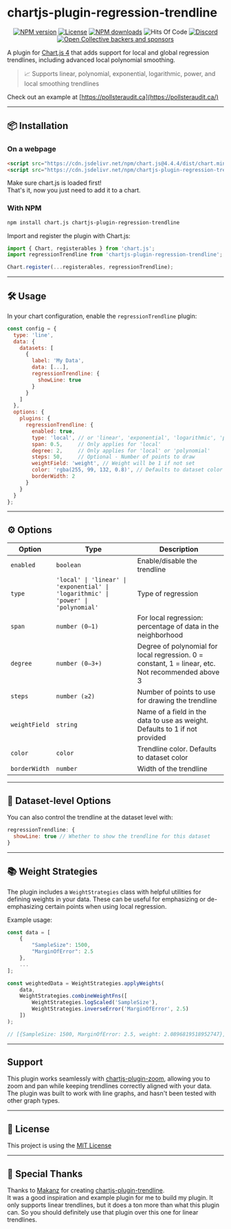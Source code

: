 # chartjs-plugin-regression-trendline

<div align="center">

[![NPM version](https://img.shields.io/npm/v/chartjs-plugin-regression-trendline.svg)](https://npmjs.org/package/chartjs-plugin-regression-trendline)
[![License](http://img.shields.io/badge/license-MIT-blue.svg)](https://github.com/PollsterAudit/chartjs-plugin-regression-trendline/blob/master/LICENSE)
[![NPM downloads](https://img.shields.io/npm/dm/chartjs-plugin-regression-trendline.svg)](https://npmjs.org/package/chartjs-plugin-regression-trendline)
![Hits Of Code](https://hitsofcode.com/github/pollsteraudit/chartjs-plugin-regression-trendline?branch=main)
[![Discord](https://img.shields.io/discord/1359947804981858324?logo=discord)](https://discord.gg/6grVnjE3DC)
[![Open Collective backers and sponsors](https://img.shields.io/opencollective/all/pollster-audit)](https://opencollective.com/pollster-audit)

</div>

A plugin for [Chart.js 4](https://www.chartjs.org/) that adds support for local and global regression trendlines, including advanced local polynomial smoothing.

> 📈 Supports linear, polynomial, exponential, logarithmic, power, and local smoothing trendlines  

Check out an example at [https://pollsteraudit.ca](https://pollsteraudit.ca/)  

---

## 📦 Installation

### On a webpage

```html
<script src="https://cdn.jsdelivr.net/npm/chart.js@4.4.4/dist/chart.min.js"></script>
<script src="https://cdn.jsdelivr.net/npm/chartjs-plugin-regression-trendline/dist/chartjs-plugin-regression-trendline.min.js"></script>
```
Make sure chart.js is loaded first!  
That's it, now you just need to add it to a chart.

### With NPM

```bash
npm install chart.js chartjs-plugin-regression-trendline
```

Import and register the plugin with Chart.js:

```js
import { Chart, registerables } from 'chart.js';
import regressionTrendline from 'chartjs-plugin-regression-trendline';

Chart.register(...registerables, regressionTrendline);
```

---

## 🛠️ Usage

In your chart configuration, enable the `regressionTrendline` plugin:

```js
const config = {
  type: 'line',
  data: {
    datasets: [
      {
        label: 'My Data',
        data: [...],
        regressionTrendline: {
          showLine: true
        }
      }
    ]
  },
  options: {
    plugins: {
      regressionTrendline: {
        enabled: true,
        type: 'local', // or 'linear', 'exponential', 'logarithmic', 'power', 'polynomial'
        span: 0.5,     // Only applies for 'local'
        degree: 2,     // Only applies for 'local' or 'polynomial'
        steps: 50,     // Optional - Number of points to draw
        weightField: 'weight', // Weight will be 1 if not set
        color: 'rgba(255, 99, 132, 0.8)', // Defaults to dataset color if not set
        borderWidth: 2
      }
    }
  }
};
```

---

## ⚙️ Options

| Option        | Type                                                                               | Description                                                                                       |
|---------------|------------------------------------------------------------------------------------|---------------------------------------------------------------------------------------------------|
| `enabled`     | `boolean`                                                                          | Enable/disable the trendline                                                                      |
| `type`        | `'local' \| 'linear' \| 'exponential' \| 'logarithmic' \| 'power' \| 'polynomial'` | Type of regression                                                                                |
| `span`        | `number (0–1)`                                                                     | For local regression: percentage of data in the neighborhood                                      |
| `degree`      | `number (0–3+)`                                                                    | Degree of polynomial for local regression. 0 = constant, 1 = linear, etc. Not recommended above 3 |
| `steps`       | `number (≥2)`                                                                      | Number of points to use for drawing the trendline                                                 |
| `weightField` | `string`                                                                           | Name of a field in the data to use as weight. Defaults to 1 if not provided                       |
| `color`       | `color`                                                                            | Trendline color. Defaults to dataset color                                                        |
| `borderWidth` | `number`                                                                           | Width of the trendline                                                                            |

---

## 🎯 Dataset-level Options

You can also control the trendline at the dataset level with:

```js
regressionTrendline: {
  showLine: true // Whether to show the trendline for this dataset
}
```

---

## 📚 Weight Strategies

The plugin includes a `WeightStrategies` class with helpful utilities for defining weights in your data. These can be useful for emphasizing or de-emphasizing certain points when using local regression.

Example usage:

```js
const data = [
    {
        "SampleSize": 1500,
        "MarginOfError": 2.5
    },
    ...
];

const weightedData = WeightStrategies.applyWeights(
    data,
    WeightStrategies.combineWeightFns([
        WeightStrategies.logScaled('SampleSize'),
        WeightStrategies.inverseError('MarginOfError', 2.5)
    ])
);

// [{SampleSize: 1500, MarginOfError: 2.5, weight: 2.0896819518952747},...]
```

---

## Support

This plugin works seamlessly with [chartjs-plugin-zoom](https://www.chartjs.org/chartjs-plugin-zoom/latest/), allowing you to zoom and pan while keeping trendlines correctly aligned with your data.    
The plugin was built to work with line graphs, and hasn't been tested with other graph types.

---

## 📜 License

This project is using the [MIT License](https://github.com/PollsterAudit/chartjs-plugin-regression-trendline/blob/master/LICENSE)

---

## 🙏 Special Thanks

Thanks to [Makanz](https://github.com/Makanz/chartjs-plugin-trendline/) for creating [chartjs-plugin-trendline](https://github.com/Makanz/chartjs-plugin-trendline/).  
It was a good inspiration and example plugin for me to build my plugin.
It only supports linear trendlines, but it does a ton more than what this plugin can. So you should definitely use that plugin over this one for linear trendlines.